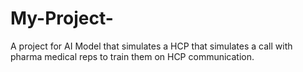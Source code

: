 # My-Project-
A project for AI Model that simulates a HCP that simulates a call with pharma medical reps to train them on HCP communication.

